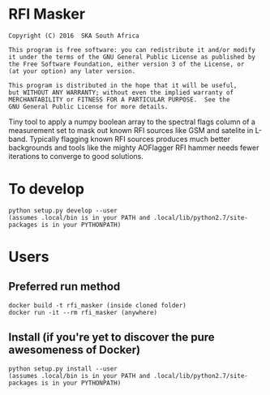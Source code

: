 # RFI Masker
    Copyright (C) 2016  SKA South Africa

    This program is free software: you can redistribute it and/or modify
    it under the terms of the GNU General Public License as published by
    the Free Software Foundation, either version 3 of the License, or
    (at your option) any later version.

    This program is distributed in the hope that it will be useful,
    but WITHOUT ANY WARRANTY; without even the implied warranty of
    MERCHANTABILITY or FITNESS FOR A PARTICULAR PURPOSE.  See the
    GNU General Public License for more details.

Tiny tool to apply a numpy boolean array to the spectral flags column of a measurement set to mask out known RFI sources like GSM and satelite in L-band. Typically flagging known RFI sources produces much better backgrounds and tools like the mighty AOFlagger RFI hammer needs fewer iterations to converge to good solutions.

# To develop
```
python setup.py develop --user
(assumes .local/bin is in your PATH and .local/lib/python2.7/site-packages is in your PYTHONPATH)
```
# Users
## Preferred run method
```
docker build -t rfi_masker (inside cloned folder)
docker run -it --rm rfi_masker (anywhere)
```
## Install (if you're yet to discover the pure awesomeness of Docker)
```
python setup.py install --user
(assumes .local/bin is in your PATH and .local/lib/python2.7/site-packages is in your PYTHONPATH)
```
